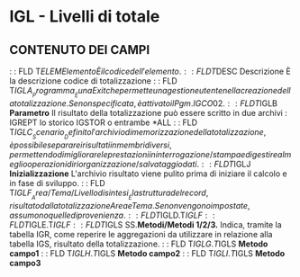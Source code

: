 # IGL - Livelli di totale
## CONTENUTO DEI CAMPI
 :  : FLD T$ELEM Elemento
È il codice dell'elemento.
 :  : FLD T$DESC Descrizione
È la descrizione codice di totalizzazione
 :  : FLD T$IGLA __Programma__
È una Exit che permette una gestione utente nella creazione della totalizzazione. Se non specificata, è attivato il Pgm. IGCO02.
 :  : FLD T$IGLB __Parametro__
Il risultato della totalizzazione può essere scritto in due archivi :  IGREPT lo storico IGSTOR o entrambe \*ALL
 :  : FLD T$IGLC __Scenario__
Definito l'archivio di memorizzazione della totalizzazione, è possibile separare i risultati in membri diversi, permettendo di migliorare le prestazioni in interrogazione/stampa e di gestire al meglio operazioni di riorganizzazione/salvataggio dati.
 :  : FLD T$IGLJ __Inizializzazione__
L'archivio risultato viene pulito prima di iniziare il calcolo e in fase di sviluppo.
 :  : FLD T$IGLF __Area/Tema/Livello di sintesi__
È la struttura del record, risultato dalla totalizzazione Area e Tema. Se non vengono impostate, assumono quelle di provenienza.
 :  : FLD T$IGLD.T$IGLF
 :  : FLD T$IGLE.T$IGLF
 :  : FLD T$IGLS SS.__Metodi/Metodi 1/2/3.__
Indica, tramite la tabella IGR, come reperire le aggregazioni da utilizzare in relazione alla tabella IGS, risultato della totalizzazione.
 :  : FLD T$IGLG.T$IGLS __Metodo campo1__
 :  : FLD T$IGLH.T$IGLS __Metodo campo2__
 :  : FLD T$IGLI.T$IGLS __Metodo campo3__
